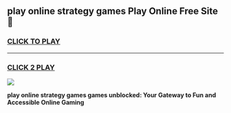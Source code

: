 
## play online strategy games Play Online Free Site 👋
<h3>
<a href="https://download.freeplayer.one?title=play_online_strategy_games&ref=21F">CLICK TO PLAY</a></h3>
<hr>

<h3>
<a href="https://download.freeplayer.one?title=play_online_strategy_games&ref=21F">CLICK 2 PLAY</a>
  
</h3>

<a href="https://download.freeplayer.one?title=play_online_strategy_games&ref=21F"><img src="https://cdnb.artstation.com/p/assets/images/images/032/539/853/original/anto-thomas-button-gif.gif"></a>


**play online strategy games games unblocked: Your Gateway to Fun and Accessible Online Gaming**
